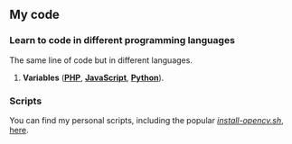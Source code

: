 ## My code



### Learn to code in different programming languages

The same line of code but in different languages.

1. **Variables** (**[PHP](learn/01/01.php)**, **[JavaScript](learn/01/01.js)**, **[Python](learn/01/01.py)**).


### Scripts

You can find my personal scripts, including the popular [_install-opencv.sh_](scripts/bash/install-opencv.sh), [here](scripts).
